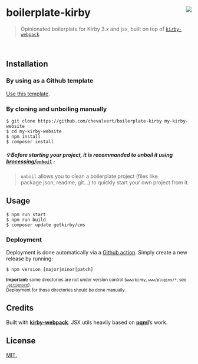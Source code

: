 # boilerplate-kirby [<img src="https://github.com/chevalvert.png?size=100" align="right">](http://chevalvert.fr/)
> Opinionated boilerplate for Kirby 3.x and jsx, built on top of [`kirby-webpack`](https://github.com/brocessing/kirby-webpack/)

<br>

## Installation
### By using as a Github template
[Use this template](https://github.com/chevalvert/boilerplate-kirby/generate).

### By cloning and unboiling manually
```console
$ git clone https://github.com/chevalvert/boilerplate-kirby my-kirby-website
$ cd my-kirby-website
$ npm install
$ composer install
```

##### :bulb: Before starting your project, it is recommanded to unboil it using [brocessing/`unboil`](https://github.com/brocessing/unboil) :
>`unboil` allows you to clean a boilerplate project (files like package.json, readme, git...) to quickly start your own project from it.


## Usage

```console
$ npm run start
$ npm run build
$ composer update getkirby/cms
```

### Deployment

Deployment is done automatically via a [Github action](.github/workflows/main.yml). Simply create a new release by running:
```console
$ npm version [major|minor|patch]
```
<sup>**Important:** some directories are not under version control (`www/kirby`, `www/plugins/*`, see [`.gitignore`](.gitignore)).<br>Deployment for those directories should be done manually.</sup>


## Credits

Built with [**kirby-webpack**](https://github.com/brocessing/kirby-webpack).
JSX utils heavily based on [**pqml**](https://github.com/pqml)’s work.

## License
[MIT.](https://tldrlegal.com/license/mit-license)

